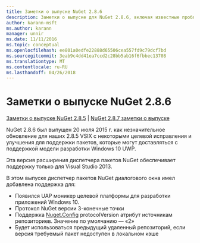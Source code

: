 ```yaml
---
title: Заметки о выпуске NuGet 2.8.6
description: Заметки о выпуске для NuGet 2.8.6, включая известные проблемы, исправленные ошибки, добавленные функции и DCR.
author: karann-msft
ms.author: karann
manager: unnir
ms.date: 11/11/2016
ms.topic: conceptual
ms.openlocfilehash: ee801a0edfe22888d65506cea557fd9c79dcf7bd
ms.sourcegitcommit: 3eab9c4dd41ea7ccd2c28bb5ab16f6fbbec13708
ms.translationtype: MT
ms.contentlocale: ru-RU
ms.lasthandoff: 04/26/2018
---
```

# <a name="nuget-286-release-notes"></a>Заметки о выпуске NuGet 2.8.6

[Заметки о выпуске NuGet 2.8.5](../release-notes/nuget-2.8.5.md) | [NuGet 2.8.7 заметки о выпуске](../release-notes/nuget-2.8.7.md)

NuGet 2.8.6 был выпущен 20 июля 2015 г. как незначительное обновление для наших 2.8.5 VSIX с некоторыми целевой исправления и улучшения для поддержки пакетов, которые могут доставляться с поддержкой модели разработки Windows 10 UWP.

Эта версия расширения диспетчера пакетов NuGet обеспечивает поддержку только для Visual Studio 2013.

В этом выпуске диспетчер пакетов NuGet диалогового окна имел добавлена поддержка для:

* Появился UAP моникер целевой платформы для разработки приложений Windows 10.
* Протокол NuGet версии 3-конечные точки
* Поддержка [Nuget.Config](../consume-packages/configuring-nuget-behavior.md) protocolVersion атрибут источникам репозиториев. Значение по умолчанию — «2»
* Будет использоваться предыдущий удаленный репозиторий, если версия требуемый пакет недоступен в локальном кэше